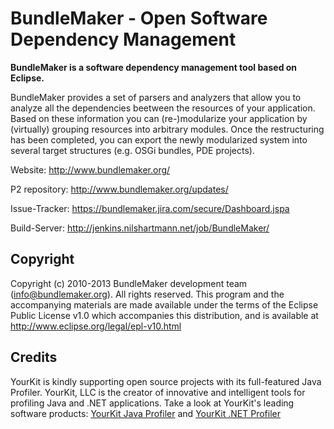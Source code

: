 BundleMaker - Open Software Dependency Management
=================================================

**BundleMaker is a software dependency management tool based on Eclipse.**

BundleMaker provides a set of parsers and analyzers that allow you to analyze all the dependencies beetween the resources of your application. Based on these information you can (re-)modularize your application by (virtually) grouping resources into arbitrary modules. Once the restructuring has been completed, you can export the newly modularized system into several target structures (e.g. OSGi bundles, PDE projects).

Website:
	http://www.bundlemaker.org/

P2 repository:
	http://www.bundlemaker.org/updates/

Issue-Tracker:
	https://bundlemaker.jira.com/secure/Dashboard.jspa

Build-Server:
	http://jenkins.nilshartmann.net/job/BundleMaker/



Copyright
---------
Copyright (c) 2010-2013 BundleMaker development team (info@bundlemaker.org).
All rights reserved. This program and the accompanying materials
are made available under the terms of the Eclipse Public License v1.0
which accompanies this distribution, and is available at
http://www.eclipse.org/legal/epl-v10.html

Credits
-------
YourKit is kindly supporting open source projects with its full-featured Java Profiler.
YourKit, LLC is the creator of innovative and intelligent tools for profiling
Java and .NET applications. Take a look at YourKit's leading software products:
[YourKit Java Profiler](http://www.yourkit.com/java/profiler/index.jsp) and [YourKit .NET Profiler](http://www.yourkit.com/.net/profiler/index.jsp)

